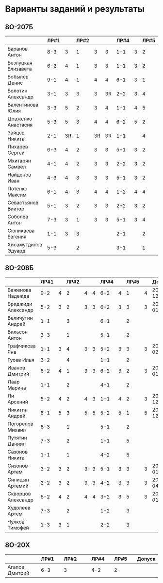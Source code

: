 # Варианты заданий и результаты

## 8О-207Б
|                     | ЛР#1 |   | ЛР#2 |   |   | ЛР#4 |   | ЛР#5 |   |   Допуск   |
|---------------------|------|---|------|---|---|------|---|------|---|------------|
| Баранов Антон       | 8-3  | 3 |  1   | 3 | 3 |  1-1 | 3 |  2   | 3 | 2018-11-03 |
| Безлуцкая Елизавета | 6-2  | 4 |  1   | 3 | 3 |  1-1 | 3 |  2   | 3 | 2018-03-31 |
| Бобылев Денис       | 9-1  | 4 |  1   | 4 | 4 |  6-1 | 3 |  1   | 3 | 2018-07-14 |
| Болотин Александр   | 3-1  | 3 |  3   | 3 | 3R|  2-2 | 3 |  4   | 3 |            |
| Валентинова Юлия    | 3-3  | 5 |  2   | 3 | 4 |  1-1 | 4 |  5   | 3 | 2018-01-18 |
| Довженко Анастасия  | 5-3  | 5 |  3   | 4 | 4 |  6-2 | 5 |  2   | 5 |            |
| Зайцев Никита       | 2-1  | 3R|  1   | 3R| 3R|  1-1 |   |  4   |   |            |
| Лихарев Сергей      | 6-3  | 4 |  2   | 3 | 3 |  5-1 | 3 |  2   | 3 | 2018-07-14 |
| Мхитарян Самвел     | 4-1  | 4 |  2   | 3 | 3 |  2-2 | 3 |  2   | 3 | 2018-11-03 |
| Найденов Иван       | 4-3  | 4 |  3   | 3 | 3 |  5-1 | 3 |  2   | 3 | 2018-01-18 |
| Потенко Максим      | 6-1  | 4 |  3   | 4 | 4 |  1-2 | 4 |  4   | 5 | 2017-12-30 |
| Севастьянов Виктор  | 5-1  | 3 |  2   | 3 | 3 |  2-2 | 3 |  2   | 3 | 2018-11-24 |
| Соболев Антон       | 7-3  | 3 |  1   | 3 | 3 |  5-1 | 3 |  4   | 3 | 2019-03-30 |
| Сюникаева Евгения   | 1-1  | 3 |  3   |   |   |  2-1 |   |  2   |   |            |
| Хисамутдинов Эдуард | 5-3  |   |  2   |   |   |  3-1 |   |  1   |   |            |

## 8О-208Б
|                     | ЛР#1 |   | ЛР#2 |   |   | ЛР#4 |   | ЛР#5 |   |   Допуск   |
|---------------------|------|---|------|---|---|------|---|------|---|------------|
| Баженова Надежда    | 9-2  | 4 |  2   | 4 | 4 |  6-2 | 4 |  1   | 4 | 2017-12-30 |
| Бриджиди Александр  | 5-2  | 3 |  2   | 3 | 3 |  6-2 | 3 |  3   | 3 | 2018-01-18 |
| Величутин Андрей    | 1-1  |   |  3   |   |   |  6-1 |   |  2   |   |            |
| Вильсон Антон       | 3-3  |   |  1   |   |   |  5-1 |   |  2   |   |            |
| Графчикова Яна      | 1-1  | 3 |  4   | 3 | 3 |  5-2 | 3 |  3   | 3 | 2019-02-06 |
| Гусев Илья          | 3-2  |   |  4   |   |   |  1-1 |   |  2   |   |            |
| Иванов Дмитрий      | 6-2  | 4 |  1   | 3 | 3 |  6-2 | 3 |  2   | 3 | 2018-01-13 |
| Лаар Марина         | 1-1  |   |  2   |   |   |  4-1 |   |  2   |   |            |
| Ли Арсений          | 5-2  | 4 |  2   | 4 | 3 |  1-1 | 4 |  2   | 3 | 2018-12-08 |
| Никитин Андрей      | 6-1  | 5 |  3   | 5 | 5 |  5-2 | 5 |  1   | 5 | 2017-12-30 |
| Погорелов Михаил    | 6-3  |   |  1   |   |   |  5-1 |   |  2   |   |            |
| Путятин Даниил      | 7-3  |   |  2   |   |   |  1-1 |   |  5   |   |            |
| Сазонов Никита      | 1-1  |   |  1   |   |   |  4-2 |   |  5   |   |            |
| Сизонов Артем       | 3-2  | 3 |  2   | 3 | 3 |  5-1 | 3 |  3   | 3 | 2018-01-13 |
| Синицын Артемий     | 2-2  | 3 |  2   | 3 | 3 |  4-2 | 3 |  3   | 3 | 2018-04-14 |
| Скворцов Александр  | 6-2  | 4 |  2   | 4 | 4 |  3-2 | 3 |  5   | 3 | 2018-01-13 |
| Худолеев Артем      | 7-3  |   |  2   |   |   |  1-2 |   |  3   |   |            |
| Чулков Тимофей      | 1-3  | 3 |  1   |   |   |  2-2 |   |  3   |   |            |

## 8О-20X
|                     | ЛР#1 |   | ЛР#2 |   |   | ЛР#4 |   | ЛР#5 |   |   Допуск   |
|---------------------|------|---|------|---|---|------|---|------|---|------------|
| Агапов Дмитрий      | 6-3  |   |  3   |   |   |  4-2 |   |  2   |   |            |
